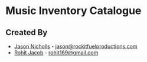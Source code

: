 # Music Inventory Catalogue

## Created By

- [Jason Nicholls](https://www.linkedin.com/in/jason-nicholls-on/) - jason@rockitfuelproductions.com
- [Rohit Jacob](https://www.linkedin.com/in/rohit-jacob/) - rohit169@gmail.com
